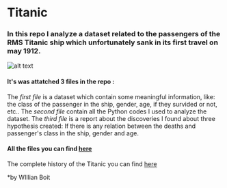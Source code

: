 # Titanic
### In this repo I analyze a dataset related to the passengers of the RMS Titanic ship which unfortunately sank in its first travel on may 1912.


![alt text](https://www.euclidlibrary.org/sites/default/files/tickles/titanic-dock.jpg)
 

 #### It's was attatched 3 files in the repo : 
The *first file* is a dataset which contain some meaningful information, like: the class of the passenger in the ship, gender, age, if they survided or not, etc..
The  *second  file* contain all the Python codes I used to analyze the dataset.
The *third file* is a report about the discoveries I found about three hypothesis created: If there is any relation between the deaths and passenger's class in the ship, gender and  age.

#### All the files you can find [here](https://github.com/wBoit/Titanic/tree/main/CPSC)

The complete history of the Titanic you can find [here](https://www.history.com/topics/early-20th-century-us/titanic#:~:text=The%20RMS%20Titanic%2C%20a%20luxury,their%20lives%20in%20the%20disaster.) 



 
 *by WIllian Boit



























